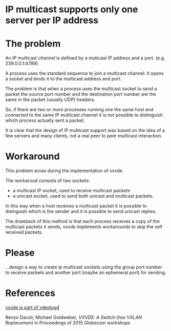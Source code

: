 IP multicast supports only one server per IP address
====

# The problem

An IP multicast *channel* is defined by a muticast IP address and a port.
(e.g. 239.0.0.1:4789).

A process uses the standard sequence to join a multicast channel: it opens a socket and binds it to the multicast address and port.

The problem is that when a process uses the multicast socket to send a packet the source port number and the destination
port number are the same in the packet (usually UDP) headers.

So, if there are two or more processes running one the same host and connected to the same IP multicast channel it is not possible
to distinguish which process actually sent a packet.

It is clear that the design of IP multicast support was based on the idea of a few servers and many clients, not a real peer to peer
multicast interaction.

# Workaround

This problem arose during the implementation of vxvde.

The workaroud consists of two sockets:

* a multicast IP socket, used to receive multicast packets
* a unicast socket, used to send both unicast and multicast packets.

In this way when a host receives a multicast packet it is possible to distnguish which is the sender and it is possible to send
unicast replies.

The drawback of this method is that each process receives a copy of the multicast packets it sends, vxvde implements
workarounds to skip the self received packets.

# Please

...design a way to create ip multicast sockets using tha group port number to receive packets and another port (maybe an ephemeral port) for sending.

# References

[vxvde is part of vdeplug4](https://github.com/rd235/vdeplug4.git)

Renzo Davoli; Michael Goldweber, *VXVDE: A Switch-free VXLAN Replacement* in Proceedings of 2015 Globecom workshops
